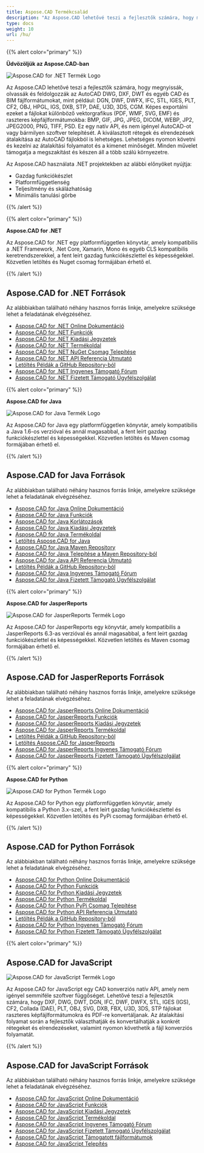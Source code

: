 ```yaml
---
title: Aspose.CAD Termékcsalád
description: "Az Aspose.CAD lehetővé teszi a fejlesztők számára, hogy megnyissák, olvassák és feldolgozzák az AutoCAD DWG, DXF, DWT és egyéb CAD és BIM fájlformátumokat, mint például: DGN, DWF, DWFX, IFC, STL, IGES, PLT, CF2, OBJ, HPGL, IGS, DXB, STP, DAE, U3D, 3DS, CGM"
type: docs
weight: 10
url: /hu/
---
```


{{% alert color="primary" %}}

**Üdvözöljük az Aspose.CAD-ban**

![Aspose.CAD for .NET Termék Logo](/_assets/home_1.png)

Az Aspose.CAD lehetővé teszi a fejlesztők számára, hogy megnyissák, olvassák és feldolgozzák az AutoCAD DWG, DXF, DWT és egyéb CAD és BIM fájlformátumokat, mint például: DGN, DWF, DWFX, IFC, STL, IGES, PLT, CF2, OBJ, HPGL, IGS, DXB, STP, DAE, U3D, 3DS, CGM. Képes exportálni ezeket a fájlokat különböző vektorgrafikus (PDF, WMF, SVG, EMF) és raszteres képfájlformátumokba: BMP, GIF, JPG, JPEG, DICOM, WEBP, JP2, JPEG2000, PNG, TIFF, PSD. Ez egy natív API, és nem igényel AutoCAD-ot vagy bármilyen szoftver telepítését. A kiválasztott rétegek és elrendezések átalakítása az AutoCAD fájlokból is lehetséges. 
Lehetséges nyomon követni és kezelni az átalakítási folyamatot és a kimenet minőségét. Minden művelet támogatja a megszakítást és készen áll a több szálú környezetre.

Az Aspose.CAD használata .NET projektekben az alábbi előnyöket nyújtja:

- Gazdag funkciókészlet
- Platformfüggetlenség
- Teljesítmény és skálázhatóság
- Minimális tanulási görbe

{{% /alert %}}

{{% alert color="primary" %}}

**Aspose.CAD for .NET**

Az Aspose.CAD for .NET egy platformfüggetlen könyvtár, amely kompatibilis a .NET Framework, .Net Core, Xamarin, Mono és egyéb CLS kompatibilis keretrendszerekkel, a fent leírt gazdag funkciókészlettel és képességekkel. Közvetlen letöltés és Nuget csomag formájában érhető el.

{{% /alert %}}

## **Aspose.CAD for .NET Források**

Az alábbiakban található néhány hasznos forrás linkje, amelyekre szüksége lehet a feladatának elvégzéséhez.

- [Aspose.CAD for .NET Online Dokumentáció](/hu/cad/net/)
- [Aspose.CAD for .NET Funkciók](/hu/cad/net/product-overview/#advanced-api-features)
- [Aspose.CAD for .NET Kiadási Jegyzetek](https://releases.aspose.com/cad/net/release-notes/)
- [Aspose.CAD for .NET Termékoldal](https://products.aspose.com/cad/net/)
- [Aspose.CAD for .NET NuGet Csomag Telepítése](https://www.nuget.org/packages/Aspose.CAD/)
- [Aspose.CAD for .NET API Referencia Útmutató](https://reference.aspose.com/cad/net)
- [Letöltés Példák a GitHub Repository-ból](https://github.com/aspose-cad/Aspose.CAD-for-.NET)
- [Aspose.CAD for .NET Ingyenes Támogató Fórum](https://forum.aspose.com/c/cad/19)
- [Aspose.CAD for .NET Fizetett Támogató Ügyfélszolgálat](https://helpdesk.aspose.com/)

{{% alert color="primary" %}}

**Aspose.CAD for Java**

![Aspose.CAD for Java Termék Logo](/_assets/home_2.png)

Az Aspose.CAD for Java egy platformfüggetlen könyvtár, amely kompatibilis a Java 1.6-os verzióval és annál magasabbal, a fent leírt gazdag funkciókészlettel és képességekkel. Közvetlen letöltés és Maven csomag formájában érhető el.

{{% /alert %}}

## **Aspose.CAD for Java Források**

Az alábbiakban található néhány hasznos forrás linkje, amelyekre szüksége lehet a feladatának elvégzéséhez.

- [Aspose.CAD for Java Online Dokumentáció](/hu/cad/java/)
- [Aspose.CAD for Java Funkciók](/hu/cad/java/product-overview/#advanced-api-features)
- [Aspose.CAD for Java Korlátozások](/hu/cad/java/product-overview/#not-yet-supported)
- [Aspose.CAD for Java Kiadási Jegyzetek](https://releases.aspose.com/cad/java/release-notes/)
- [Aspose.CAD for Java Termékoldal](https://products.aspose.com/cad/java/)
- [Letöltés Aspose.CAD for Java](https://releases.aspose.com/cad/java/)
- [Aspose.CAD for Java Maven Repository](https://releases.aspose.com/java/repo/com/aspose/aspose-cad/)
- [Aspose.CAD for Java Telepítése a Maven Repository-ból](/hu/cad/java/installation/)
- [Aspose.CAD for Java API Referencia Útmutató](https://reference.aspose.com/cad/java)
- [Letöltés Példák a GitHub Repository-ból](https://github.com/aspose-cad/Aspose.CAD-for-Java)
- [Aspose.CAD for Java Ingyenes Támogató Fórum](https://forum.aspose.com/c/cad/19)
- [Aspose.CAD for Java Fizetett Támogató Ügyfélszolgálat](https://helpdesk.aspose.com/)

{{% alert color="primary" %}}

**Aspose.CAD for JasperReports**

![Aspose.CAD for JasperReports Termék Logo](/_assets/home_3.png)

Az Aspose.CAD for JasperReports egy könyvtár, amely kompatibilis a JasperReports 6.3-as verzióval és annál magasabbal, a fent leírt gazdag funkciókészlettel és képességekkel. Közvetlen letöltés és Maven csomag formájában érhető el.

{{% /alert %}}

## **Aspose.CAD for JasperReports Források**

Az alábbiakban található néhány hasznos forrás linkje, amelyekre szüksége lehet a feladatának elvégzéséhez.

- [Aspose.CAD for JasperReports Online Dokumentáció](/hu/cad/jasperreports/)
- [Aspose.CAD for JasperReports Funkciók](/hu/cad/jasperreports/features-overview/)
- [Aspose.CAD for JasperReports Kiadási Jegyzetek](https://releases.aspose.com/cad/jasperreports/release-notes/)
- [Aspose.CAD for JasperReports Termékoldal](https://products.aspose.com/cad/jasperreports/)
- [Letöltés Példák a GitHub Repository-ból](https://github.com/aspose-cad/Aspose.CAD-for-JasperReports)
- [Letöltés Aspose.CAD for JasperReports](https://downloads.aspose.com/cad/jasperreports)
- [Aspose.CAD for JasperReports Ingyenes Támogató Fórum](https://forum.aspose.com/c/cad/19)
- [Aspose.CAD for JasperReports Fizetett Támogató Ügyfélszolgálat](https://helpdesk.aspose.com/)

{{% alert color="primary" %}}

**Aspose.CAD for Python**

![Aspose.CAD for Python Termék Logo](/_assets/home_4.png)

Az Aspose.CAD for Python egy platformfüggetlen könyvtár, amely kompatibilis a Python 3.x-szel, a fent leírt gazdag funkciókészlettel és képességekkel. Közvetlen letöltés és PyPi csomag formájában érhető el.

{{% /alert %}}

## **Aspose.CAD for Python Források**

Az alábbiakban található néhány hasznos forrás linkje, amelyekre szüksége lehet a feladatának elvégzéséhez.

- [Aspose.CAD for Python Online Dokumentáció](/hu/cad/python-net/)
- [Aspose.CAD for Python Funkciók](/hu/cad/python-net/product-overview/#advanced-api-features)
- [Aspose.CAD for Python Kiadási Jegyzetek](https://releases.aspose.com/cad/python-net/release-notes/)
- [Aspose.CAD for Python Termékoldal](https://products.aspose.com/cad/python-net/)
- [Aspose.CAD for Python PyPi Csomag Telepítése](https://pypi.org/project/aspose-cad/)
- [Aspose.CAD for Python API Referencia Útmutató](https://reference.aspose.com/cad/python-net)
- [Letöltés Példák a GitHub Repository-ból](https://github.com/aspose-cad/Aspose.CAD-for-Python)
- [Aspose.CAD for Python Ingyenes Támogató Fórum](https://forum.aspose.com/c/cad/19)
- [Aspose.CAD for Python Fizetett Támogató Ügyfélszolgálat](https://helpdesk.aspose.com/)

{{% alert color="primary" %}}

## **Aspose.CAD for JavaScript**

![Aspose.CAD for JavaScript Termék Logo](/_assets/home_5.png)

Az Aspose.CAD for JavaScript egy CAD konverziós natív API, amely nem igényel semmiféle szoftver függőséget. Lehetővé teszi a fejlesztők számára, hogy DXF, DWG, DWT, DGN, IFC, DWF, DWFX, STL, IGES (IGS), CF2, Collada (DAE), PLT, OBJ, SVG, DXB, FBX, U3D, 3DS, STP fájlokat raszteres képfájlformátumokra és PDF-re konvertáljanak. 
Az átalakítási folyamat során a fejlesztők választhatják és konvertálhatják a konkrét rétegeket és elrendezéseket, valamint nyomon követhetik a fájl konverziós folyamatát.

{{% /alert %}}

## **Aspose.CAD for JavaScript Források**

Az alábbiakban található néhány hasznos forrás linkje, amelyekre szüksége lehet a feladatának elvégzéséhez.

- [Aspose.CAD for JavaScript Online Dokumentáció](/hu/cad/javascript-net/)
- [Aspose.CAD for JavaScript Funkciók](/hu/cad/javascript-net/features/)
- [Aspose.CAD for JavaScript Kiadási Jegyzetek](https://releases.aspose.com/cad/javascript-net/release-notes/)
- [Aspose.CAD for JavaScript Termékoldal](https://products.aspose.com/cad/javascript-net/)
- [Aspose.CAD for JavaScript Ingyenes Támogató Fórum](https://forum.aspose.com/c/cad/19)
- [Aspose.CAD for JavaScript Fizetett Támogató Ügyfélszolgálat](https://helpdesk.aspose.com/)
- [Aspose.CAD for JavaScript Támogatott fájlformátumok](/hu/cad/javascript-net/supported-file-formats/)
- [Aspose.CAD for JavaScript Telepítés](/hu/cad/javascript-net/installation/)
